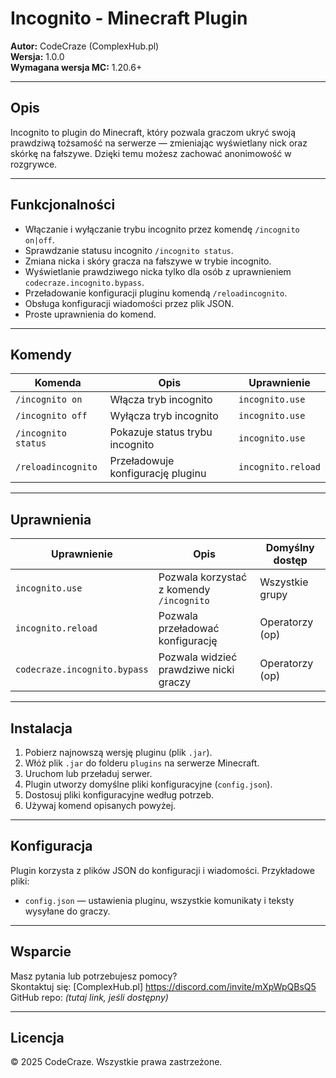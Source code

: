 # Incognito - Minecraft Plugin

**Autor:** CodeCraze (ComplexHub.pl)  
**Wersja:** 1.0.0  
**Wymagana wersja MC:** 1.20.6+  

---

## Opis

Incognito to plugin do Minecraft, który pozwala graczom ukryć swoją prawdziwą tożsamość na serwerze — zmieniając wyświetlany nick oraz skórkę na fałszywe. Dzięki temu możesz zachować anonimowość w rozgrywce.  

---

## Funkcjonalności

- Włączanie i wyłączanie trybu incognito przez komendę `/incognito on|off`.
- Sprawdzanie statusu incognito `/incognito status`.
- Zmiana nicka i skóry gracza na fałszywe w trybie incognito.
- Wyświetlanie prawdziwego nicka tylko dla osób z uprawnieniem `codecraze.incognito.bypass`.
- Przeładowanie konfiguracji pluginu komendą `/reloadincognito`.
- Obsługa konfiguracji wiadomości przez plik JSON.
- Proste uprawnienia do komend.

---

## Komendy

| Komenda                | Opis                                 | Uprawnienie               |
|------------------------|-------------------------------------|---------------------------|
| `/incognito on`        | Włącza tryb incognito                | `incognito.use`           |
| `/incognito off`       | Wyłącza tryb incognito               | `incognito.use`           |
| `/incognito status`    | Pokazuje status trybu incognito      | `incognito.use`           |
| `/reloadincognito`     | Przeładowuje konfigurację pluginu   | `incognito.reload`        |

---

## Uprawnienia

| Uprawnienie                   | Opis                                      | Domyślny dostęp          |
|------------------------------|-------------------------------------------|-------------------------|
| `incognito.use`              | Pozwala korzystać z komendy `/incognito` | Wszystkie grupy          |
| `incognito.reload`           | Pozwala przeładować konfigurację          | Operatorzy (op)          |
| `codecraze.incognito.bypass` | Pozwala widzieć prawdziwe nicki graczy    | Operatorzy (op)          |

---

## Instalacja

1. Pobierz najnowszą wersję pluginu (plik `.jar`).
2. Włóż plik `.jar` do folderu `plugins` na serwerze Minecraft.
3. Uruchom lub przeładuj serwer.
4. Plugin utworzy domyślne pliki konfiguracyjne (`config.json`).
5. Dostosuj pliki konfiguracyjne według potrzeb.
6. Używaj komend opisanych powyżej.

---

## Konfiguracja

Plugin korzysta z plików JSON do konfiguracji i wiadomości. Przykładowe pliki:

- `config.json` — ustawienia pluginu, wszystkie komunikaty i teksty wysyłane do graczy.

---

## Wsparcie

Masz pytania lub potrzebujesz pomocy?  
Skontaktuj się: [ComplexHub.pl] https://discord.com/invite/mXpWpQBsQ5 
GitHub repo: *(tutaj link, jeśli dostępny)*

---

## Licencja

© 2025 CodeCraze. Wszystkie prawa zastrzeżone.
